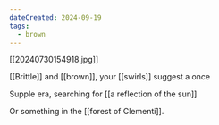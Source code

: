 ```yaml
---
dateCreated: 2024-09-19
tags:
  - brown
---
```

[[20240730154918.jpg]]

[[Brittle]] and [[brown]], your [[swirls]] suggest a once

Supple era, searching for [[a reflection of the sun]]

Or something in the [[forest of Clementi]].

